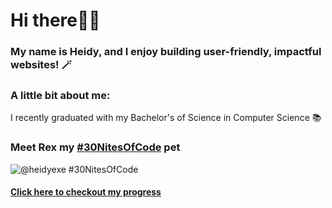 # Hi there👋💗
### My name is Heidy, and I enjoy building user-friendly, impactful websites! 🪄 

### A little bit about me: 
I recently graduated with my Bachelor's of Science in Computer Science 📚

### Meet Rex my [#30NitesOfCode](https://www.codedex.io/@heidyexe/30-nites-of-code) pet 

![@heidyexe #30NitesOfCode](https://codedex.io/api/petStatus?user=heidyexe)
#### [Click here to checkout my progress ](https://www.codedex.io/@heidyexe/30-nites-of-code)

